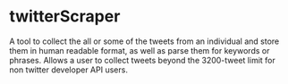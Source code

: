 # twitterScraper

A tool to collect the all or some of the tweets from an individual and store them in human readable format, as well as parse them for keywords or phrases. Allows a user to collect tweets beyond the 3200-tweet limit for non twitter developer API users.
